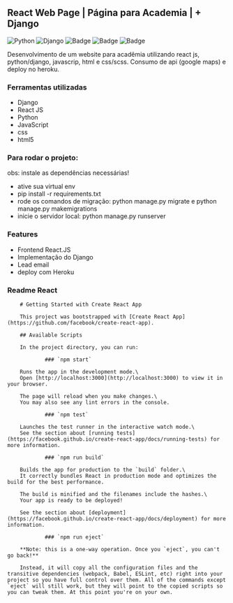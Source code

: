 ## React Web Page | Página para Academia | + Django
![Python](https://img.shields.io/badge/python-3670A0?style=for-the-badge&logo=python&logoColor=ffdd54)
![Django](https://img.shields.io/badge/django-%23092E20.svg?style=for-the-badge&logo=django&logoColor=white)
![Badge](https://img.shields.io/badge/JavaScript-F7DF1E?style=for-the-badge&logo=javascript&logoColor=black)
![Badge](https://img.shields.io/badge/CSS-239120?&style=for-the-badge&logo=css3&logoColor=white)
![Badge](https://img.shields.io/badge/HTML5-E34F26?style=for-the-badge&logo=html5&logoColor=white)


Desenvolvimento de um website para acadêmia utilizando react js, python/django, javascrip, html e css/scss. Consumo de api (google maps) e deploy no heroku.

### Ferramentas utilizadas

- Django
- React JS
- Python
- JavaScript
- css
- html5

### Para rodar o projeto:
obs: instale as dependências necessárias!

- ative sua virtual env
- pip install -r requirements.txt
- rode os comandos de migração: python manage.py migrate e python manage.py makemigrations
- inicie o servidor local: python manage.py runserver

### Features

- Frontend React.JS
- Implementação do Django
- Lead email
- deploy com Heroku


### Readme React

        # Getting Started with Create React App

        This project was bootstrapped with [Create React App](https://github.com/facebook/create-react-app).

        ## Available Scripts

        In the project directory, you can run:

                ### `npm start`

        Runs the app in the development mode.\
        Open [http://localhost:3000](http://localhost:3000) to view it in your browser.

        The page will reload when you make changes.\
        You may also see any lint errors in the console.

                ### `npm test`

        Launches the test runner in the interactive watch mode.\
        See the section about [running tests](https://facebook.github.io/create-react-app/docs/running-tests) for more information.

                ### `npm run build`

        Builds the app for production to the `build` folder.\
        It correctly bundles React in production mode and optimizes the build for the best performance.

        The build is minified and the filenames include the hashes.\
        Your app is ready to be deployed!

        See the section about [deployment](https://facebook.github.io/create-react-app/docs/deployment) for more information.

                ### `npm run eject`

        **Note: this is a one-way operation. Once you `eject`, you can't go back!**
   
        Instead, it will copy all the configuration files and the transitive dependencies (webpack, Babel, ESLint, etc) right into your project so you have full control over them. All of the commands except `eject` will still work, but they will point to the copied scripts so you can tweak them. At this point you're on your own.

    
